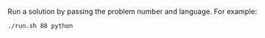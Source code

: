 Run a solution by passing the problem number and language.
For example:

```bash
./run.sh 88 python
```

